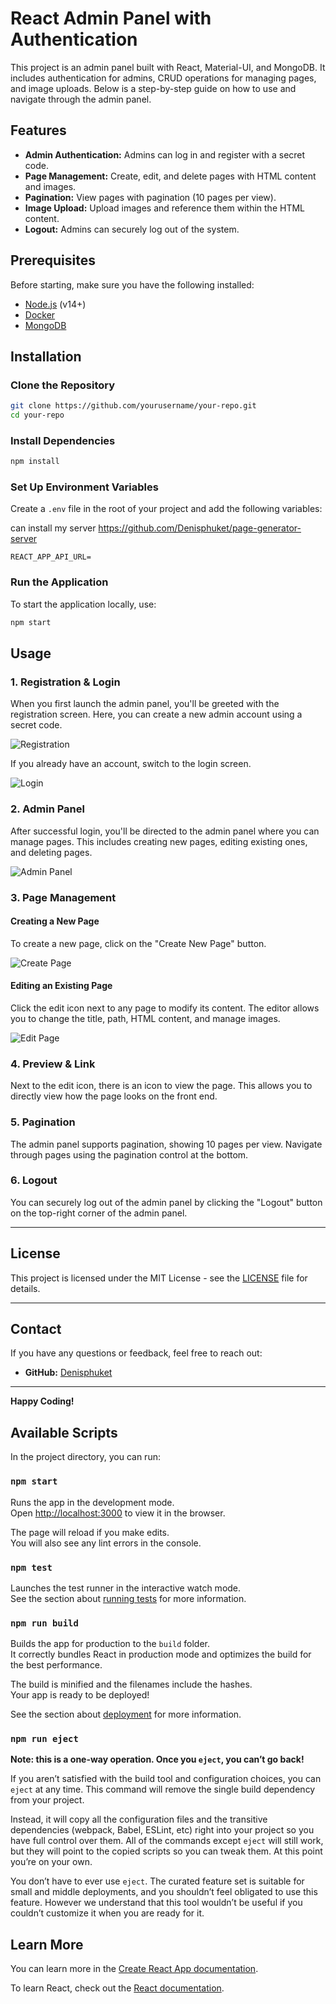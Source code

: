 
# React Admin Panel with Authentication

This project is an admin panel built with React, Material-UI, and MongoDB. It includes authentication for admins, CRUD operations for managing pages, and image uploads. Below is a step-by-step guide on how to use and navigate through the admin panel.

## Features

- **Admin Authentication:** Admins can log in and register with a secret code.
- **Page Management:** Create, edit, and delete pages with HTML content and images.
- **Pagination:** View pages with pagination (10 pages per view).
- **Image Upload:** Upload images and reference them within the HTML content.
- **Logout:** Admins can securely log out of the system.

## Prerequisites

Before starting, make sure you have the following installed:

- [Node.js](https://nodejs.org/) (v14+)
- [Docker](https://www.docker.com/)
- [MongoDB](https://www.mongodb.com/)

## Installation

### Clone the Repository

```bash
git clone https://github.com/yourusername/your-repo.git
cd your-repo
```

### Install Dependencies

```bash
npm install
```

### Set Up Environment Variables

Create a `.env` file in the root of your project and add the following variables:

can install my server https://github.com/Denisphuket/page-generator-server

```
REACT_APP_API_URL=
```

### Run the Application

To start the application locally, use:

```bash
npm start
```

## Usage

### 1. Registration & Login

When you first launch the admin panel, you'll be greeted with the registration screen. Here, you can create a new admin account using a secret code.

![Registration](./images/registration.png)

If you already have an account, switch to the login screen.

![Login](./images/login.png)

### 2. Admin Panel

After successful login, you'll be directed to the admin panel where you can manage pages. This includes creating new pages, editing existing ones, and deleting pages.

![Admin Panel](./images/admin-panel.png)

### 3. Page Management

#### Creating a New Page

To create a new page, click on the "Create New Page" button.

![Create Page](./images/page-create.png)

#### Editing an Existing Page

Click the edit icon next to any page to modify its content. The editor allows you to change the title, path, HTML content, and manage images.

![Edit Page](./images/page.png)

### 4. Preview & Link

Next to the edit icon, there is an icon to view the page. This allows you to directly view how the page looks on the front end.

### 5. Pagination

The admin panel supports pagination, showing 10 pages per view. Navigate through pages using the pagination control at the bottom.

### 6. Logout

You can securely log out of the admin panel by clicking the "Logout" button on the top-right corner of the admin panel.

---

## License

This project is licensed under the MIT License - see the [LICENSE](LICENSE) file for details.

---

## Contact

If you have any questions or feedback, feel free to reach out:

- **GitHub:** [Denisphuket](https://github.com/Denisphuket)

---

**Happy Coding!**

## Available Scripts

In the project directory, you can run:

### `npm start`

Runs the app in the development mode.\
Open [http://localhost:3000](http://localhost:3000) to view it in the browser.

The page will reload if you make edits.\
You will also see any lint errors in the console.

### `npm test`

Launches the test runner in the interactive watch mode.\
See the section about [running tests](https://facebook.github.io/create-react-app/docs/running-tests) for more information.

### `npm run build`

Builds the app for production to the `build` folder.\
It correctly bundles React in production mode and optimizes the build for the best performance.

The build is minified and the filenames include the hashes.\
Your app is ready to be deployed!

See the section about [deployment](https://facebook.github.io/create-react-app/docs/deployment) for more information.

### `npm run eject`

**Note: this is a one-way operation. Once you `eject`, you can’t go back!**

If you aren’t satisfied with the build tool and configuration choices, you can `eject` at any time. This command will remove the single build dependency from your project.

Instead, it will copy all the configuration files and the transitive dependencies (webpack, Babel, ESLint, etc) right into your project so you have full control over them. All of the commands except `eject` will still work, but they will point to the copied scripts so you can tweak them. At this point you’re on your own.

You don’t have to ever use `eject`. The curated feature set is suitable for small and middle deployments, and you shouldn’t feel obligated to use this feature. However we understand that this tool wouldn’t be useful if you couldn’t customize it when you are ready for it.

## Learn More

You can learn more in the [Create React App documentation](https://facebook.github.io/create-react-app/docs/getting-started).

To learn React, check out the [React documentation](https://reactjs.org/).
